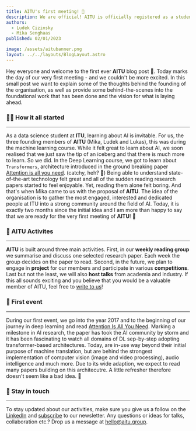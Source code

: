 ```yaml
---
title: AITU's first meeting! 🎉
description: We are official! AITU is officially registered as a student organisation at ITU. In this post we talk about everything from the organisation's idea and mission, and provide some behind-the-scenes into the foundational work in the two months before semester start.
authors:
  - Ludek Cizinsky
  - Mika Senghaas
published: 02/01/2023

image: /assets/aitubanner.png
layout: ../../layouts/BlogLayout.astro
---
```


Hey everyone and welcome to the first ever **AITU** blog post 🚀. Today marks the day of our very first meeting - and we couldn't be more excited. In this small post we want to explain some of the thoughts behind the founding of the organisation, as well as provide some behind-the-scenes into the foundational work that has been done and the vision for what is laying ahead.

### 🧑‍🚀 How it all started

---

As a data science student at **ITU**, learning about AI is invitable. For us, the three founding members of **AITU** (Mika, Ludek and Lukas), this was during the machine learning course. While it felt great to learn about AI, we soon realised that we just saw the tip of an iceberg and that there is much more to learn. So we did. In the Deep Learning course, we got to learn about `Transformers`, architecture introduced in the ground breaking paper [Attention is all you need](https://arxiv.org/abs/1706.03762). (catchy, heh? 💯) Being able to understand state-of-the-art technology felt great and all of the sudden reading research papers started to feel enjoyable. Yet, reading them alone felt boring. And that's when Mika came to us with the proposal of **AITU**. The idea of the organisation is to gather the most engaged, interested and dedicated people at ITU into a strong community around the field of AI.
Today, it is exactly two months since the initial idea and I am more than happy to say that we are ready for the very first meeting of **AITU**! 🥳

### 🤖 AITU Activites

---

**AITU** is built around three main activities. First, in our **weekly reading group** we summarise and discuss one selected research paper. Each week the group decides on the paper to read. Second, in the future, we plan to engage in **project** for our members and participate in various **competitions**. Last but not the least, we will also **host talks** from academia and industry. If this all sounds exciting and you believe that you would be a valuable member of AITU, feel free to [write to us](https://aitu.group/join)!

### 📆 First event

---

During our first event, we go into the year 2017 and to the beginning of our journey in deep learning and read [Attention Is All You Need](https://arxiv.org/abs/1706.03762). Marking a milestone in AI research, the paper has took the AI community by storm and it has been fascinating to watch all domains of DL  sep-by-step adopting transformer-based architectures. Today, are in-use way beyond their initial purpose of machine translation, but are behind the strongest implementation of computer vision (image and video processing), audio intelligence and much more. Due to its wide adaption, we expect to read many papers building on this architecutre. A little refresher therefore doesn't seem like a bad idea. 💫

### 📣 Stay in touch

---

To stay updated about our activities, make sure you give us a follow on the [LinkedIn](https://www.linkedin.com/company/aitu-dk/) and [subscribe](https://aitu.group/#newsletter) to our newsletter. Any questions or ideas for talks, collaboration etc.? Drop us a message at [hello@aitu.group](mailto:hello@aitu.group).
